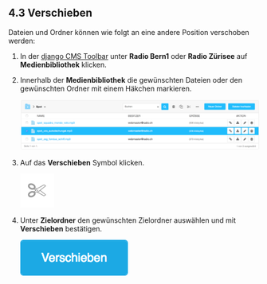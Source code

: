 
<a name="4-3-verschieben">4.3 Verschieben</a>
----
Dateien und Ordner können wie folgt an eine andere Position verschoben werden:

  1. In der [django CMS Toolbar](../grundlagen.md#1-1-django-cms-toolbar) unter **Radio Bern1** oder **Radio Zürisee** auf **Medienbibliothek** klicken.
  2. Innerhalb der **Medienbibliothek** die gewünschten Dateien oder den gewünschten Ordner mit einem Häkchen markieren.
    
      ![Sichern](../../screenshots/Bildschirmfoto_Markieren.png)
      
  3. Auf das **Verschieben** Symbol klicken.
      
      ![Sichern](../../screenshots/Bildschirmfoto_Verschiebe_Datei_oder_Ordner.png)
      
  4. Unter **Zielordner** den gewünschten Zielordner auswählen und mit **Verschieben** bestätigen.
      
      ![Verschieben](../../screenshots/Bildschirmfoto_Verschieben.png)
